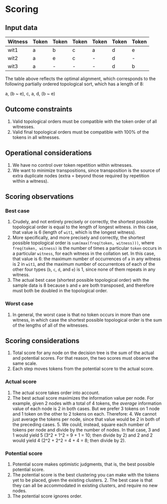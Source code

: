 # Scoring

## Input data

Witness | Token | Token | Token | Token | Token | Token
---|---|---|---|---|---|---
wit1|a|b|c|a|d|e
wit2|a|e|c|-|d|-
wit3|a|-|-|-|d|b

The table above reflects the optimal alignment, which corresponds to the following partially ordered topological sort, which has a length of 8:

a, (b ~ e), c, a, d, (b ~ e)

## Outcome constraints

1. Valid topological orders must be compatible with the token order of all witnesses.
2. Valid final topological orders must be compatible with 100% of the tokens in all witnesses.

## Operational considerations

1. We have no control over token repetition within witnesses.
2. We want to minimize transpositions, since transposition is the source of extra duplicate nodes (extra = beyond those required by repetition within a witness).

## Scoring observations

### Best case

1. Crudely, and not entirely precisely or correctly, the shortest possible topological order is equal to the length of longest witness. in this case, that value is 6 (length of `wit1`, which is the longest witness).
1. More specifically, and more precisely and correctly, the shortest possible topological order is `sum(max(freq(token, witness)))`, where `freq(token, witness)` is the number of times a particular `token` occurs in a particular `witness`, for each witness in the collation set. In this case, that value is 6: the maximum number of occurrences of `a` in any witness is 2 in `wit1`, and the maximum number of occurrentces of each of the other four types (`b`, `c`, `d`, and `e`) is 1, since none of them repeats in any witness.
1. The actual best case (shortest possible topological order) with the sample data is 8 because `b` and `e` are both transposed, and therefore must both be doubled in the topological order.

### Worst case

1. In general, the worst case is that no token occurs in more than one witness, in which case the shortest possible topological order is the sum of the lengths of all of the witnesses.

## Scoring considerations

1. Total score for any node on the decision tree is the sum of the actual and potential scores. For that reason, the two scores must observe the same scale.
1. Each step moves tokens from the potential score to the actual score. 


### Actual score

1. The actual score takes order into account.
3. The best actual score maximizes the information value per node. For example, given 2 nodes with a total of 4 tokens, the *average* information value of each node is 2 in both cases. But we prefer 3 tokens on 1 node and 1 token on the other to 2 tokens on each. Therefore:
	4. We cannot just average the tokens per node, since that value would be 2 in both of the preceding cases.
	5. We could, instead, square each number of tokens per node and divide by the number of nodes. In that case, 3 and 1 would yield 5 (3^2 + 1^2 = 9 + 1 = 10; then divide by 2) and 2 and 2 would yield 4 (2^2 + 2^2 = 4 + 4 = 8; then divide by 2).

### Potential score

1. Potential score makes optimistic judgments, that is, the best possible potential score.
1. The potential score is the best clustering you can make with the tokens yet to be placed, given the existing clusters. 
	2. The best case is that they can all be accommodated in existing clusters, and require no new nodes.
1. The potential score ignores order.
